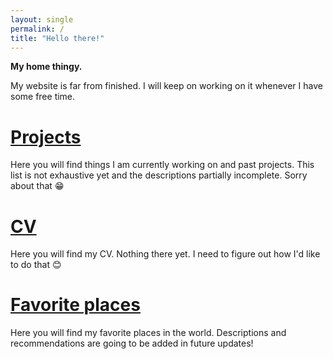 ```yaml
---
layout: single
permalink: /
title: "Hello there!"
---
```

**My home thingy.**

My website is far from finished. I will keep on working on it whenever I have some free time.

# [Projects](https://www.fbjelonic.com/projects/autonomous_car/)

Here you will find things I am currently working on and past projects. This list is not exhaustive yet and the descriptions partially incomplete. Sorry about that :grin:


# [CV](https://www.fbjelonic.com/curriculumvitae/)

Here you will find my CV. Nothing there yet. I need to figure out how I'd like to do that :blush:

# [Favorite places](https://www.fbjelonic.com/places/)

Here you will find my favorite places in the world. Descriptions and recommendations are going to be added in future updates!
